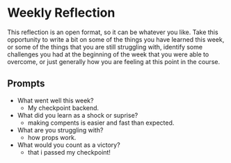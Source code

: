 # Weekly Reflection
This reflection is an open format, so it can be whatever you like. Take this opportunity to write a bit on some of the things you have learned this week, or some of the things that you are still struggling with, identify some challenges you had at the beginning of the week that you were able to overcome, or just generally how you are feeling at this point in the course.

## Prompts
- What went well this week?
  - My checkpoint backend.
- What did you learn as a shock or suprise?
  - making compents is easier and fast than expected.
- What are you struggling with?
  - how props work.
- What would you count as a victory?
  - that i passed my checkpoint!